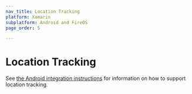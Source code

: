 ```yaml
---
nav_title: Location Tracking
platform: Xamarin
subplatform: Android and FireOS
page_order: 5

---
```


# Location Tracking

See [the Android integration instructions][1] for information on how to support location tracking.

[1]: {{site.baseurl}}/developer_guide/platform_integration_guides/android/analytics/location_tracking/#location-tracking
